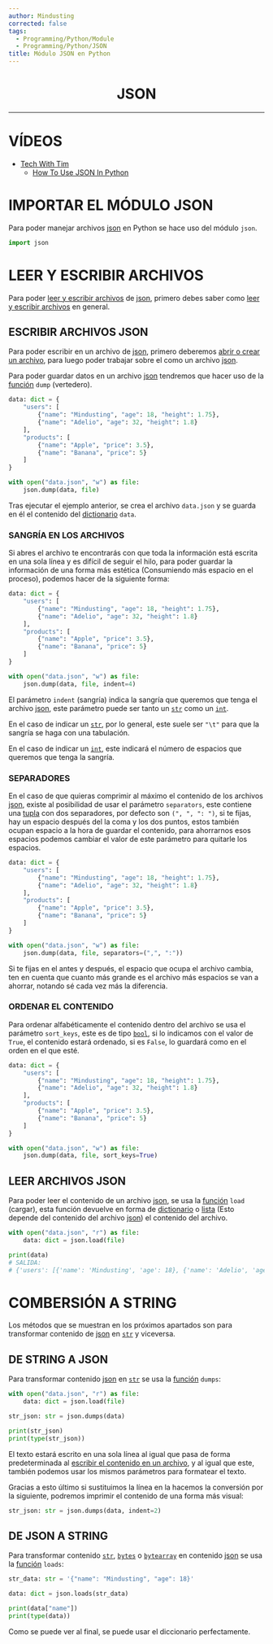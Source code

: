 ```yaml
---
author: Mindusting
corrected: false
tags:
  - Programming/Python/Module
  - Programming/Python/JSON
title: Módulo JSON en Python
---
```


<h1 style="text-align:center;">JSON</h1>

---

# VÍDEOS

- [Tech With Tim](https://www.youtube.com/@TechWithTim)
    - [How To Use JSON In Python](https://youtu.be/-51jxlQaxyA)

# IMPORTAR EL MÓDULO JSON

Para poder manejar archivos [json](../../json/json.md) en Python se hace uso del módulo `json`.

```py
import json
```

# LEER Y ESCRIBIR ARCHIVOS

Para poder [leer y escribir archivos](../py_file_manager.md) de [json](../../json/json.md), primero debes saber como [leer y escribir archivos](../py_file_manager.md) en general.

## ESCRIBIR ARCHIVOS JSON

Para poder escribir en un archivo de [json](../../json/json.md), primero deberemos [abrir o crear un archivo](../py_file_manager.md), para luego poder trabajar sobre el como un archivo [json](../../json/json.md).

Para poder guardar datos en un archivo [json](../../json/json.md) tendremos que hacer uso de la [función](../py_function.md) `dump` (vertedero).

```py
data: dict = {
    "users": [
        {"name": "Mindusting", "age": 18, "height": 1.75},
        {"name": "Adelio", "age": 32, "height": 1.8}
    ],
    "products": [
        {"name": "Apple", "price": 3.5},
        {"name": "Banana", "price": 5}
    ]
}

with open("data.json", "w") as file:
    json.dump(data, file)
```

Tras ejecutar el ejemplo anterior, se crea el archivo `data.json` y se guarda en él el contenido del [dictionario](../collections/py_dict.md) `data`.

### SANGRÍA EN LOS ARCHIVOS

Si abres el archivo te encontrarás con que toda la información está escrita en una sola línea y es difícil de seguir el hilo, para poder guardar la información de una forma más estética (Consumiendo más espacio en el proceso), podemos hacer de la siguiente forma:

```py
data: dict = {
    "users": [
        {"name": "Mindusting", "age": 18, "height": 1.75},
        {"name": "Adelio", "age": 32, "height": 1.8}
    ],
    "products": [
        {"name": "Apple", "price": 3.5},
        {"name": "Banana", "price": 5}
    ]
}

with open("data.json", "w") as file:
    json.dump(data, file, indent=4)
```

El parámetro `indent` (sangría) indica la sangría que queremos que tenga el archivo [json](../../json/json.md), este parámetro puede ser tanto un [`str`](../variables/py_str.md) como un [`int`](../variables/py_int.md).

En el caso de indicar un [`str`](../variables/py_str.md), por lo general, este suele ser `"\t"` para que la sangría se haga con una tabulación.

En el caso de indicar un [`int`](../variables/py_int.md), este indicará el número de espacios que queremos que tenga la sangría.

### SEPARADORES

En el caso de que quieras comprimir al máximo el contenido de los archivos [json](../../json/json.md), existe al posibilidad de usar el parámetro `separators`, este contiene una [tupla](../collections/Collections_tuple.md) con dos separadores, por defecto son `(", ", ": ")`, si te fijas, hay un espacio después del la coma y los dos puntos, estos también ocupan espacio a la hora de guardar el contenido, para ahorrarnos esos espacios podemos cambiar el valor de este parámetro para quitarle los espacios.

```py
data: dict = {
    "users": [
        {"name": "Mindusting", "age": 18, "height": 1.75},
        {"name": "Adelio", "age": 32, "height": 1.8}
    ],
    "products": [
        {"name": "Apple", "price": 3.5},
        {"name": "Banana", "price": 5}
    ]
}

with open("data.json", "w") as file:
    json.dump(data, file, separators=(",", ":"))
```

Si te fijas en el antes y después, el espacio que ocupa el archivo cambia, ten en cuenta que cuanto más grande es el archivo más espacios se van a ahorrar, notando sé cada vez más la diferencia.

### ORDENAR EL CONTENIDO

Para ordenar alfabéticamente el contenido dentro del archivo se usa el parámetro `sort_keys`, este es de tipo [`bool`](../variables/py_bool.md), si lo indicamos con el valor de `True`, el contenido estará ordenado, si es `False`, lo guardará como en el orden en el que esté.

```py
data: dict = {
    "users": [
        {"name": "Mindusting", "age": 18, "height": 1.75},
        {"name": "Adelio", "age": 32, "height": 1.8}
    ],
    "products": [
        {"name": "Apple", "price": 3.5},
        {"name": "Banana", "price": 5}
    ]
}

with open("data.json", "w") as file:
    json.dump(data, file, sort_keys=True)
```

## LEER ARCHIVOS JSON

Para poder leer el contenido de un archivo [json](../../json/json.md), se usa la [función](../py_function.md) `load` (cargar), esta función devuelve en forma de [dictionario](../collections/py_dict.md) o [lista](../collections/py_list.md) (Esto depende del contenido del archivo [json](../../json/json.md)) el contenido del archivo.

```py
with open("data.json", "r") as file:
    data: dict = json.load(file)

print(data)
# SALIDA:
# {'users': [{'name': 'Mindusting', 'age': 18}, {'name': 'Adelio', 'age': 32}], 'products': [{'name': 'Apple', 'price': 3.5}, {'name': 'Banana', 'price': 5}]}
```

# COMBERSIÓN A STRING

Los métodos que se muestran en los próximos apartados son para transformar contenido de [json](../../json/json.md) en [`str`](../variables/py_str.md) y viceversa.

## DE STRING A JSON

Para transformar contenido [json](../../json/json.md) en [`str`](../variables/py_str.md) se usa la [función](../py_function.md) `dumps`:

```py
with open("data.json", "r") as file:
    data: dict = json.load(file)

str_json: str = json.dumps(data)

print(str_json)
print(type(str_json))
```

El texto estará escrito en una sola línea al igual que pasa de forma predeterminada al [escribir el contenido en un archivo](<## ESCRIBIR ARCHIVOS JSON>), y al igual que este, también podemos usar los mismos parámetros para formatear el texto.

Gracias a esto último si sustituimos la línea en la hacemos la conversión por la siguiente, podremos imprimir el contenido de una forma más visual:

```py
str_json: str = json.dumps(data, indent=2)
```

## DE JSON A STRING

Para transformar contenido [`str`](../variables/py_str.md), [`bytes`](../variables/py_byte.md) o [`bytearray`](../variables/py_bytearray.md) en contenido [json](../../json/json.md) se usa la [función](../py_function.md) `loads`:

```py
str_data: str = '{"name": "Mindusting", "age": 18}'

data: dict = json.loads(str_data)

print(data["name"])
print(type(data))
```

Como se puede ver al final, se puede usar el diccionario perfectamente.
